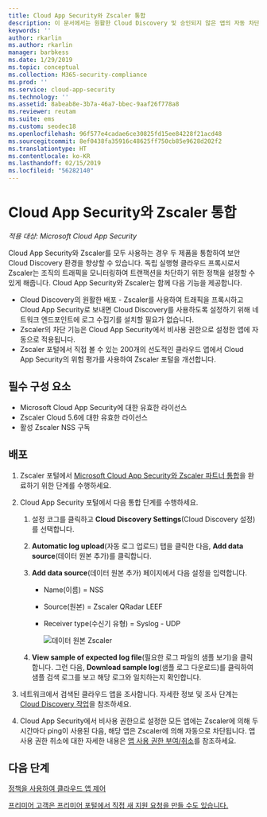 ```yaml
---
title: Cloud App Security와 Zscaler 통합
description: 이 문서에서는 원활한 Cloud Discovery 및 승인되지 않은 앱의 자동 차단을 위해 Microsoft Cloud App Security와 Zscaler를 통합하는 방법을 설명합니다.
keywords: ''
author: rkarlin
ms.author: rkarlin
manager: barbkess
ms.date: 1/29/2019
ms.topic: conceptual
ms.collection: M365-security-compliance
ms.prod: ''
ms.service: cloud-app-security
ms.technology: ''
ms.assetid: 8abeab8e-3b7a-46a7-bbec-9aaf26f778a8
ms.reviewer: reutam
ms.suite: ems
ms.custom: seodec18
ms.openlocfilehash: 96f577e4cadae6ce30825fd15ee84228f21acd48
ms.sourcegitcommit: 8ef0438fa35916c48625ff750cb85e9628d202f2
ms.translationtype: HT
ms.contentlocale: ko-KR
ms.lasthandoff: 02/15/2019
ms.locfileid: "56282140"
---
```

# <a name="integrate-cloud-app-security-with-zscaler"></a>Cloud App Security와 Zscaler 통합

*적용 대상: Microsoft Cloud App Security*

Cloud App Security와 Zscaler를 모두 사용하는 경우 두 제품을 통합하여 보안 Cloud Discovery 환경을 향상할 수 있습니다. 독립 실행형 클라우드 프록시로서 Zscaler는 조직의 트래픽을 모니터링하여 트랜잭션을 차단하기 위한 정책을 설정할 수 있게 해줍니다. Cloud App Security와 Zscaler는 함께 다음 기능을 제공합니다.

- Cloud Discovery의 원활한 배포 - Zscaler를 사용하여 트래픽을 프록시하고 Cloud App Security로 보내면 Cloud Discovery를 사용하도록 설정하기 위해 네트워크 엔드포인트에 로그 수집기를 설치할 필요가 없습니다.
- Zscaler의 차단 기능은 Cloud App Security에서 비사용 권한으로 설정한 앱에 자동으로 적용됩니다.
- Zscaler 포털에서 직접 볼 수 있는 200개의 선도적인 클라우드 앱에서 Cloud App Security의 위험 평가를 사용하여 Zscaler 포털을 개선합니다.

## <a name="prerequisites"></a>필수 구성 요소

- Microsoft Cloud App Security에 대한 유효한 라이선스
- Zscaler Cloud 5.6에 대한 유효한 라이선스
- 활성 Zscaler NSS 구독 

## <a name="deployment"></a>배포

1. Zscaler 포털에서 [Microsoft Cloud App Security와 Zscaler 파트너 통합](https://help.zscaler.com/zia/configuring-mcas-integration)을 완료하기 위한 단계를 수행하세요.
2. Cloud App Security 포털에서 다음 통합 단계를 수행하세요.
    1. 설정 코그를 클릭하고 **Cloud Discovery Settings**(Cloud Discovery 설정)를 선택합니다. 
    2. **Automatic log upload**(자동 로그 업로드) 탭을 클릭한 다음, **Add data source**(데이터 원본 추가)를 클릭합니다.
    3. **Add data source**(데이터 원본 추가) 페이지에서 다음 설정을 입력합니다.

       - Name(이름) = NSS
       - Source(원본) = Zscaler QRadar LEEF
       - Receiver type(수신기 유형) = Syslog - UDP

         ![데이터 원본 Zscaler](./media/data-source-zscaler.png)

    4. **View sample of expected log file**(필요한 로그 파일의 샘플 보기)을 클릭합니다. 그런 다음, **Download sample log**(샘플 로그 다운로드)를 클릭하여 샘플 검색 로그를 보고 해당 로그와 일치하는지 확인합니다.<br>

3. 네트워크에서 검색된 클라우드 앱을 조사합니다. 자세한 정보 및 조사 단계는 [Cloud Discovery 작업](working-with-cloud-discovery-data.md)을 참조하세요.

4. Cloud App Security에서 비사용 권한으로 설정한 모든 앱에는 Zscaler에 의해 두 시간마다 ping이 사용된 다음, 해당 앱은 Zscaler에 의해 자동으로 차단됩니다. 앱 사용 권한 취소에 대한 자세한 내용은 [앱 사용 권한 부여/취소](governance-discovery.md#BKMK_SanctionApp)를 참조하세요.

## <a name="next-steps"></a>다음 단계

[정책을 사용하여 클라우드 앱 제어](control-cloud-apps-with-policies.md)

[프리미어 고객은 프리미어 포털에서 직접 새 지원 요청을 만들 수도 있습니다.](https://premier.microsoft.com/)  
  
